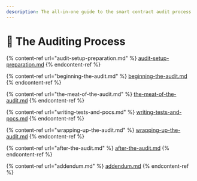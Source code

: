 ```yaml
---
description: The all-in-one guide to the smart contract audit process
---
```


# 📝 The Auditing Process

{% content-ref url="audit-setup-preparation.md" %}
[audit-setup-preparation.md](audit-setup-preparation.md)
{% endcontent-ref %}

{% content-ref url="beginning-the-audit.md" %}
[beginning-the-audit.md](beginning-the-audit.md)
{% endcontent-ref %}

{% content-ref url="the-meat-of-the-audit.md" %}
[the-meat-of-the-audit.md](the-meat-of-the-audit.md)
{% endcontent-ref %}

{% content-ref url="writing-tests-and-pocs.md" %}
[writing-tests-and-pocs.md](writing-tests-and-pocs.md)
{% endcontent-ref %}

{% content-ref url="wrapping-up-the-audit.md" %}
[wrapping-up-the-audit.md](wrapping-up-the-audit.md)
{% endcontent-ref %}

{% content-ref url="after-the-audit.md" %}
[after-the-audit.md](after-the-audit.md)
{% endcontent-ref %}

{% content-ref url="addendum.md" %}
[addendum.md](addendum.md)
{% endcontent-ref %}

